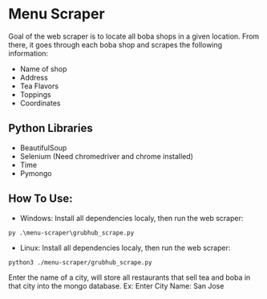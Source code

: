 # Menu Scraper
Goal of the web scraper is to locate all boba shops in a given location. From there, it goes through each boba shop and scrapes the following information:
- Name of shop
- Address
- Tea Flavors
- Toppings
- Coordinates

## Python Libraries
- BeautifulSoup
- Selenium (Need chromedriver and chrome installed)
- Time
- Pymongo

## How To Use:
- Windows:
Install all dependencies localy, then run the web scraper:
```
py .\menu-scraper\grubhub_scrape.py
```
- Linux:
Install all dependencies localy, then run the web scraper:
```
python3 ./menu-scraper/grubhub_scrape.py
```

Enter the name of a city, will store all restaurants that sell tea and boba
in that city into the mongo database.
Ex:
Enter City Name: San Jose
